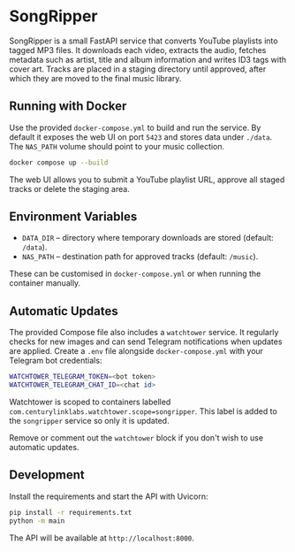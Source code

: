# SongRipper

SongRipper is a small FastAPI service that converts YouTube playlists into tagged MP3 files.
It downloads each video, extracts the audio, fetches metadata such as artist, title and album
information and writes ID3 tags with cover art.  Tracks are placed in a staging directory until
approved, after which they are moved to the final music library.

## Running with Docker

Use the provided `docker-compose.yml` to build and run the service.  By default it exposes the
web UI on port `5423` and stores data under `./data`.  The `NAS_PATH` volume should point to your
music collection.

```bash
docker compose up --build
```

The web UI allows you to submit a YouTube playlist URL, approve all staged tracks
or delete the staging area.

## Environment Variables

- `DATA_DIR` – directory where temporary downloads are stored (default: `/data`).
- `NAS_PATH` – destination path for approved tracks (default: `/music`).

These can be customised in `docker-compose.yml` or when running the container manually.

## Automatic Updates

The provided Compose file also includes a `watchtower` service.  It regularly
checks for new images and can send Telegram notifications when updates are
applied.  Create a `.env` file alongside `docker-compose.yml` with your
Telegram bot credentials:

```bash
WATCHTOWER_TELEGRAM_TOKEN=<bot token>
WATCHTOWER_TELEGRAM_CHAT_ID=<chat id>
```

Watchtower is scoped to containers labelled `com.centurylinklabs.watchtower.scope=songripper`.
This label is added to the `songripper` service so only it is updated.

Remove or comment out the `watchtower` block if you don't wish to use automatic
updates.

## Development

Install the requirements and start the API with Uvicorn:

```bash
pip install -r requirements.txt
python -m main
```

The API will be available at `http://localhost:8000`.
